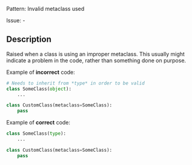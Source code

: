 Pattern: Invalid metaclass used

Issue: -

## Description

Raised when a class is using an improper metaclass. This usually might indicate a problem in the code, rather than something done on purpose.


Example of **incorrect** code:

```python
# Needs to inherit from *type* in order to be valid
class SomeClass(object):
    ...

class CustomClass(metaclass=SomeClass):
    pass
```

Example of **correct** code:

```python
class SomeClass(type):
    ...

class CustomClass(metaclass=SomeClass):
    pass
```
